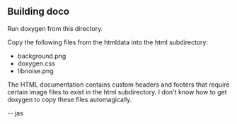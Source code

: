 Building doco
-------------

Run doxygen from this directory.

Copy the following files from the htmldata into the html subdirectory:

 * background.png
 * doxygen.css
 * libnoise.png

The HTML documentation contains custom headers and footers that require
certain image files to exist in the html subdirectory.  I don't know how to
get doxygen to copy these files automagically.

-- jas
